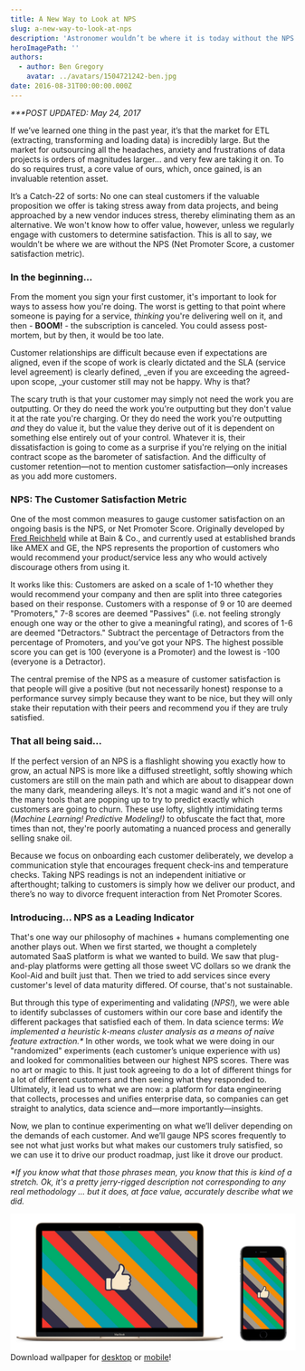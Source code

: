 ```yaml
---
title: A New Way to Look at NPS
slug: a-new-way-to-look-at-nps
description: 'Astronomer wouldn’t be where it is today without the NPS (Net Promoter Score, a customer satisfaction metric).'
heroImagePath: ''
authors:
  - author: Ben Gregory
    avatar: ../avatars/1504721242-ben.jpg
date: 2016-08-31T00:00:00.000Z
---
```


_\*\*\*POST UPDATED: May 24, 2017_

If we’ve learned one thing in the past year, it’s that the market for ETL (extracting, transforming and loading data) is incredibly large. But the market for outsourcing all the headaches, anxiety and frustrations of data projects is orders of magnitudes larger… and very few are taking it on. To do so requires trust, a core value of ours, which, once gained, is an invaluable retention asset.

It’s a Catch-22 of sorts: No one can steal customers if the valuable proposition we offer is taking stress away from data projects, and being approached by a new vendor induces stress, thereby eliminating them as an alternative. We won't know how to offer value, however, unless we regularly engage with customers to determine satisfaction. This is all to say, we wouldn’t be where we are without the NPS (Net Promoter Score, a customer satisfaction metric).

### In the beginning...

From the moment you sign your first customer, it's important to look for ways to assess how you're doing. The worst is getting to that point where someone is paying for a service, _thinking_&nbsp;you're delivering well on it, and then - **BOOM!** - the subscription is canceled. You could&nbsp;assess post-mortem, but by then, it would be too late.

Customer relationships are difficult because even if expectations are aligned, even if the scope of work is clearly dictated and the SLA (service level agreement) is clearly defined, _even if you are exceeding the agreed-upon scope,&nbsp;_your customer still may not be happy. Why is that?

The scary truth is that your customer may simply not need the work you are outputting. Or they do need the work you're outputting but they don't value it at the rate you're charging. Or they do need the work you're outputting _and_ they do value it, but the value they derive out of it is dependent on something else entirely out of your control. Whatever it is, their dissatisfaction is going to come as a surprise if you're relying on the initial contract scope as the barometer of satisfaction. And the difficulty of customer retention—not to mention customer satisfaction—only increases as you add more customers.

### NPS: The Customer Satisfaction Metric

One of the most common measures to gauge customer satisfaction on an ongoing basis is the NPS, or Net Promoter Score. Originally developed by [Fred Reichheld](https://en.wikipedia.org/wiki/Fred_Reichheld) while at Bain & Co., and currently used at established brands like AMEX and GE, the NPS represents the proportion of customers who would recommend your product/service less any who would actively discourage others from using it.

It works like this: Customers are asked on a scale of 1-10 whether they would recommend your company and then are split into three categories based on their response. Customers with a response of 9 or 10 are deemed "Promoters," 7-8 scores are deemed "Passives" (i.e. not feeling strongly enough one way or the other to give a meaningful rating), and scores of 1-6 are deemed "Detractors." Subtract the percentage of Detractors from the percentage of Promoters, and you’ve got your NPS. The highest possible score you can get is 100 (everyone is a Promoter) and the lowest is -100 (everyone is a Detractor).

The central premise of the NPS as a measure of customer satisfaction is that people will give a positive (but not necessarily honest) response to a performance survey simply because they want to be nice, but they will only stake their reputation with their peers and recommend you if they are truly satisfied.

### That all being said...

If the perfect version of an NPS is a flashlight showing you exactly how to grow, an actual NPS is more like a diffused streetlight, softly showing which customers are still on the main path and which are about to disappear down the many dark, meandering alleys. It's not a magic wand and it's not one of the many tools that are popping up to try to predict exactly which customers are going to churn. These use lofty, slightly intimidating terms (_Machine Learning! Predictive Modeling!)_ to obfuscate the fact that, more times than not, they're poorly automating a nuanced process and generally selling snake oil.

Because we focus on onboarding each customer deliberately, we develop a communication style that encourages frequent check-ins and temperature checks. Taking NPS readings is not an independent initiative or afterthought; talking to customers is simply how we deliver our product, and there’s no way to divorce frequent interaction from Net Promoter Scores.

### Introducing… NPS as a Leading Indicator

That's one way our philosophy of machines + humans complementing one another plays out.&nbsp;When we first started, we thought a completely automated SaaS platform is what we wanted to build. We saw that plug-and-play platforms were getting all those sweet VC dollars so we drank the Kool-Aid and built just that. Then we tried to add services since every customer's level of data maturity differed. Of course, that's not sustainable.

But through this type of experimenting and validating (_NPS!_), we were able to identify subclasses of customers within our core base and identify the different packages that satisfied each of them. In data science terms: _We implemented a heuristic k-means cluster analysis as a means of naive feature extraction.\*_ In other words, we took what we were doing in our "randomized" experiments (each customer’s unique experience with us) and looked for commonalities between our highest NPS scores. There was no art or magic to this. It just took agreeing to do a lot of different things for a lot of different customers and then seeing what they responded to. Ultimately, it lead us to what we are now: a platform for data engineering that collects, processes and unifies enterprise data, so companies can get straight to analytics, data science and—more importantly—insights.

Now, we plan to continue experimenting on what we’ll deliver depending on the demands of each customer. And we’ll gauge NPS scores frequently to see not what just works but what makes our customers truly satisfied, so we can use it to drive our product roadmap, just like it drove our product.

_\*If you know what that those phrases mean, you know that this is kind of a stretch. Ok, it's a pretty jerry-rigged description not corresponding to any real methodology … but it does, at face value, accurately describe what we did._

![wallpapersA.jpg](./wallpapersA.jpg)  
Download wallpaper for [desktop](./nps2560x1600b.png) or [mobile](./nps1080x1920a.png)!


